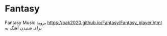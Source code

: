 # Fantasy
Fantasy Music
بروید https://oak2020.github.io/Fantasy/Fantasy_player.html برای شنیدن آهنگ به
